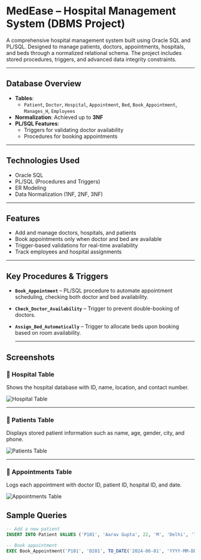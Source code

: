 # MedEase – Hospital Management System (DBMS Project)

A comprehensive hospital management system built using Oracle SQL and PL/SQL. Designed to manage patients, doctors, appointments, hospitals, and beds through a normalized relational schema. The project includes stored procedures, triggers, and advanced data integrity constraints.

---

## Database Overview

- **Tables**:
  - `Patient`, `Doctor`, `Hospital`, `Appointment`, `Bed`, `Book_Appointment`, `Manages_H`, `Employees`
- **Normalization**: Achieved up to **3NF**
- **PL/SQL Features**:
  - Triggers for validating doctor availability
  - Procedures for booking appointments

---

## Technologies Used
- Oracle SQL
- PL/SQL (Procedures and Triggers)
- ER Modeling
- Data Normalization (1NF, 2NF, 3NF)

---

## Features
- Add and manage doctors, hospitals, and patients
- Book appointments only when doctor and bed are available
- Trigger-based validations for real-time availability
- Track employees and hospital assignments

---
## Key Procedures & Triggers

- **`Book_Appointment`** – PL/SQL procedure to automate appointment scheduling, checking both doctor and bed availability.
- **`Check_Doctor_Availability`** – Trigger to prevent double-booking of doctors.
- **`Assign_Bed_Automatically`** – Trigger to allocate beds upon booking based on room availability.

  ---

## Screenshots

### 🏥 Hospital Table
Shows the hospital database with ID, name, location, and contact number.

![Hospital Table](images/hospitals.png)

---

### 👤 Patients Table
Displays stored patient information such as name, age, gender, city, and phone.

![Patients Table](images/patients.png)

---

### 📅 Appointments Table
Logs each appointment with doctor ID, patient ID, hospital ID, and date.

![Appointments Table](images/appointments.png)

## Sample Queries

```sql
-- Add a new patient
INSERT INTO Patient VALUES ('P101', 'Aarav Gupta', 22, 'M', 'Delhi', '7770001112');

-- Book appointment
EXEC Book_Appointment('P101', 'D201', TO_DATE('2024-06-01', 'YYYY-MM-DD'), 'OPD');


